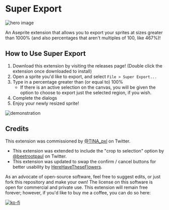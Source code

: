 # Super Export
![hero image](./assets/hero.png)

An Aseprite extension that allows you to export your sprites at sizes greater than 1000% (and also percentages that aren't multiples of 100, like 467%)!

## How to Use Super Export

1. Download this extension by visiting the releases page! (Double click the extension once downloaded to install)
2. Open a sprite you'd like to export, and select `File > Super Export...`
3. Type in a percentage greater than (or equal to) 100%
    * If there is an active selection on the canvas, you will be given the option to choose to export just the selected region, if you wish.
4. Complete the dialogs
5. Enjoy your newly resized sprite!

![demonstration](https://media.giphy.com/media/cAzhLLPFVmjjT1G3a5/giphy-downsized-large.gif)

## Credits

This extension was commissioned by [@TINA_pxl](https://x.com/TINA_pxl) on Twitter.

* This extension was extended to include the "crop to selection" option by [@beetrootpaul](https://twitter.com/beetrootpaul) on Twitter.
* This extension was updated to swap the confirm / cancel buttons for better usability by [HereHaveTheseFlowers](https://github.com/herehavetheseflowers).

As an advocate of open-source software, feel free to suggest edits, or just fork this repository and make your own! The license on this software is open for commercial and private use. This extension will remain free forever; however, if you'd like to buy me a coffee, you can do so here: 

[![ko-fi](https://ko-fi.com/img/githubbutton_sm.svg)](https://ko-fi.com/L3L766S5F)

